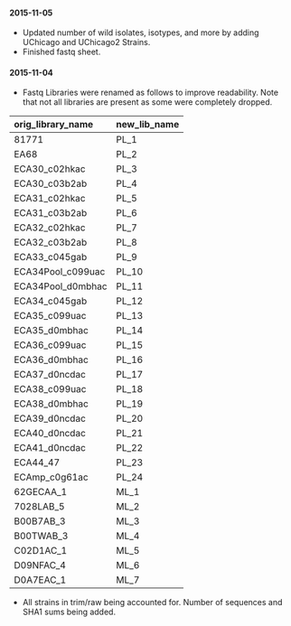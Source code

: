 
#### 2015-11-05

* Updated number of wild isolates, isotypes, and more by adding UChicago and UChicago2 Strains.
* Finished fastq sheet.

#### 2015-11-04

* Fastq Libraries were renamed as follows to improve readability. Note that not all libraries are present as some were completely dropped. 

| orig_library_name   | new_lib_name   |
|:--------------------|:---------------|
| 81771               | PL_1           |
| EA68                | PL_2           |
| ECA30_c02hkac       | PL_3           |
| ECA30_c03b2ab       | PL_4           |
| ECA31_c02hkac       | PL_5           |
| ECA31_c03b2ab       | PL_6           |
| ECA32_c02hkac       | PL_7           |
| ECA32_c03b2ab       | PL_8           |
| ECA33_c045gab       | PL_9           |
| ECA34Pool_c099uac   | PL_10          |
| ECA34Pool_d0mbhac   | PL_11          |
| ECA34_c045gab       | PL_12          |
| ECA35_c099uac       | PL_13          |
| ECA35_d0mbhac       | PL_14          |
| ECA36_c099uac       | PL_15          |
| ECA36_d0mbhac       | PL_16          |
| ECA37_d0ncdac       | PL_17          |
| ECA38_c099uac       | PL_18          |
| ECA38_d0mbhac       | PL_19          |
| ECA39_d0ncdac       | PL_20          |
| ECA40_d0ncdac       | PL_21          |
| ECA41_d0ncdac       | PL_22          |
| ECA44_47            | PL_23          |
| ECAmp_c0g61ac       | PL_24          |
| 62GECAA_1           | ML_1           |
| 7028LAB_5           | ML_2           |
| B00B7AB_3           | ML_3           |
| B00TWAB_3           | ML_4           |
| C02D1AC_1           | ML_5           |
| D09NFAC_4           | ML_6           |
| D0A7EAC_1           | ML_7           |

* All strains in trim/raw being accounted for. Number of sequences and SHA1 sums being added.